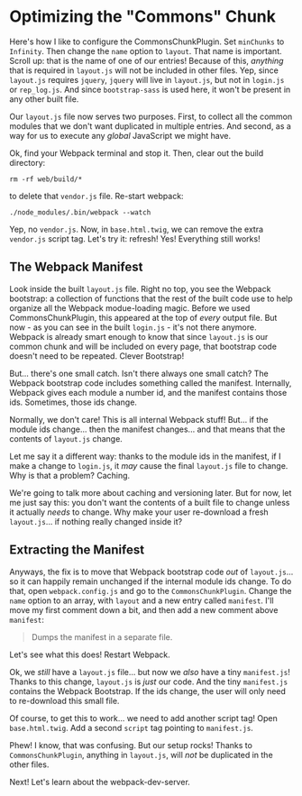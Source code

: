# Optimizing the "Commons" Chunk

Here's how I like to configure the CommonsChunkPlugin. Set `minChunks` to `Infinity`.
Then change the `name` option to `layout`. That name is important. Scroll up: that
is the name of one of our entries! Because of this, *anything* that is required in
`layout.js` will not be included in other files. Yep, since `layout.js` requires `jquery`,
`jquery` will live in `layout.js`, but not in `login.js` or `rep_log.js`. And since
`bootstrap-sass` is used here, it won't be present in any other built file.

Our `layout.js` file now serves two purposes. First, to collect all the common modules
that we don't want duplicated in multiple entries. And second, as a way for us to execute
any *global* JavaScript we might have.

Ok, find your Webpack terminal and stop it. Then, clear out the build directory:

```terminal
rm -rf web/build/*
```

to delete that `vendor.js` file. Re-start webpack:

```terminal-silent
./node_modules/.bin/webpack --watch
```

Yep, no `vendor.js`. Now, in `base.html.twig`, we can remove the extra `vendor.js`
script tag. Let's try it: refresh! Yes! Everything still works! 

## The Webpack Manifest

Look inside the built `layout.js` file. Right no top, you see the Webpack bootstrap:
a collection of functions that the rest of the built code use to help organize all
the Webpack modue-loading magic. Before we used CommonsChunkPlugin, this appeared
at the top of *every* output file. But now - as you can see in the built `login.js` -
it's not there anymore. Webpack is already smart enough to know that since `layout.js`
is our common chunk and will be included on every page, that bootstrap code doesn't
need to be repeated. Clever Bootstrap!

But... there's one small catch. Isn't there always one small catch? The Webpack
bootstrap code includes something called the manifest. Internally, Webpack gives
each module a number id, and the manifest contains those ids. Sometimes, those
ids change.

Normally, we don't care! This is all internal Webpack stuff! But... if the module
ids change... then the manifest changes... and that means that the contents of
`layout.js` change. 

Let me say it a different way: thanks to the module ids in the manifest, if I make
a change to `login.js`, it *may* cause the final `layout.js` file to change. Why
is that a problem? Caching.

We're going to talk more about caching and versioning later. But for now, let me
just say this: you don't want the contents of a built file to change unless it actually
*needs* to change. Why make your user re-download a fresh `layout.js`... if nothing
really changed inside it?

## Extracting the Manifest

Anyways, the fix is to move that Webpack bootstrap code *out* of `layout.js`... so it
can happily remain unchanged if the internal module ids change. To do that, open
`webpack.config.js` and go to the `CommonsChunkPlugin`. Change the `name` option
to an array, with `layout` and a new entry called `manifest`. I'll move my first
comment down a bit, and then add a new comment above `manifest`:

> Dumps the manifest in a separate file.

Let's see what this does! Restart Webpack.

Ok, we *still* have a `layout.js` file... but now we *also* have a tiny `manifest.js`!
Thanks to this change, `layout.js` is *just* our code. And the tiny `manifest.js`
contains the Webpack Bootstrap. If the ids change, the user will only need to re-download
this small file.

Of course, to get this to work... we need to add another script tag! Open `base.html.twig`.
Add a second `script` tag pointing to `manifest.js`.

Phew! I know, that was confusing. But our setup rocks! Thanks to `CommonsChunkPlugin`,
anything in `layout.js`, will *not* be duplicated in the other files.

Next! Let's learn about the webpack-dev-server.
